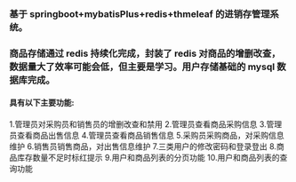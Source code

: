### 基于 springboot+mybatisPlus+redis+thmeleaf 的进销存管理系统。

### 商品存储通过 redis 持续化完成，封装了 redis 对商品的增删改查，数据量大了效率可能会低，但主要是学习。用户存储基础的 mysql 数据库完成。

#### 具有以下主要功能:

1.管理员对采购员和销售员的增删改查和禁用 2.管理员查看商品采购信息 3.管理员查看商品出售信息 4.管理员查看商品销售信息 5.采购员采购商品，对采购信息维护 6.销售员销售商品，对出售信息维护 7.三类用户的修改密码和登录登出 8.商品库存数量不足时标红提示 9.用户和商品列表的分页功能 10.用户和商品列表的查询功能
